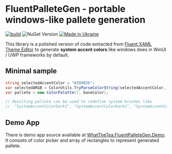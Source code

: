 # FluentPalleteGen - portable windows-like pallete generation

[![build](https://github.com/WhatTheTea/WhatTheTea.FluentPalleteGen/actions/workflows/publish.yml/badge.svg)](https://github.com/WhatTheTea/WhatTheTea.FluentPalleteGen/actions/workflows/publish.yml)
![NuGet Version](https://img.shields.io/nuget/v/WhatTheTea.FluentPalleteGen)
[![Made in Ukraine](https://img.shields.io/badge/made_in-Ukraine-ffd700.svg?labelColor=0057b7)](https://stand-with-ukraine.pp.ua)

This library is a polished version of code extracted from [Fluent XAML Theme Editor](https://github.com/Microsoft/fluent-xaml-theme-editor) to generate **system accent colors** like windows does in WinUI / UWP frameworks by default.

## Minimal sample

```csharp
string selectedAccentColor = "#29903b";
var selectedARGB = ColorUtils.TryParseColorString(selectedAccentColor, out var baseColor);
var pallete = new ColorPalette(7, baseColor);

// Resulting pallete can be used to redefine system brushes like 
//  "SystemAccentColorDark1", "SystemAccentColorDark2", "SystemAccentColorDark3" . . .
```

## Demo App

There is demo app source available at [WhatTheTea.FluentPalleteGen.Demo](https://github.com/WhatTheTea/WhatTheTea.FluentPalleteGen/tree/master/WhatTheTea.FluentPalleteGen.Demo). It consists of color picker and array of rectangles to represent generated pallete.